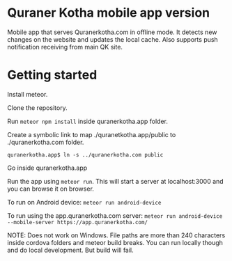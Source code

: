 # Quraner Kotha mobile app version
Mobile app that serves Quranerkotha.com in offline mode. It detects new changes on the website and updates the local cache. Also supports push notification receiving from main QK site.

# Getting started

Install meteor.

Clone the repository.

Run ```meteor npm install``` inside quranerkotha.app folder. 

Create a symbolic link to map ./quranetkotha.app/public to ./quranerkotha.com folder. 

```
quranerkotha.app$ ln -s ../quranerkotha.com public
```

Go inside quranerkotha.app

Run the app using ```meteor run```. This will start a server at localhost:3000 and you can browse it on browser. 

To run on Android device: ```meteor run android-device```

To run using the app.quranerkotha.com server: ```meteor run android-device --mobile-server https://app.quranerkotha.com/```


NOTE: Does not work on Windows. File paths are more than 240 characters inside cordova folders and meteor build breaks. You can run locally though and do local development. But build will fail. 

